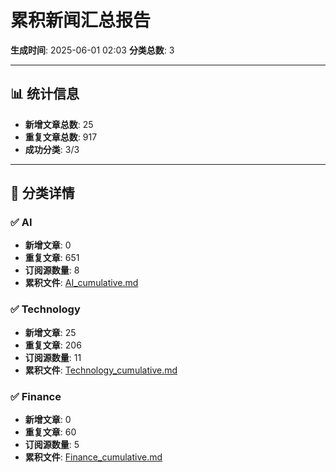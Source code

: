 # 累积新闻汇总报告

**生成时间**: 2025-06-01 02:03
**分类总数**: 3

---

## 📊 统计信息

- **新增文章总数**: 25
- **重复文章总数**: 917
- **成功分类**: 3/3

---

## 📂 分类详情

### ✅ AI
- **新增文章**: 0
- **重复文章**: 651
- **订阅源数量**: 8
- **累积文件**: [AI_cumulative.md](./AI_cumulative.md)

### ✅ Technology
- **新增文章**: 25
- **重复文章**: 206
- **订阅源数量**: 11
- **累积文件**: [Technology_cumulative.md](./Technology_cumulative.md)

### ✅ Finance
- **新增文章**: 0
- **重复文章**: 60
- **订阅源数量**: 5
- **累积文件**: [Finance_cumulative.md](./Finance_cumulative.md)
